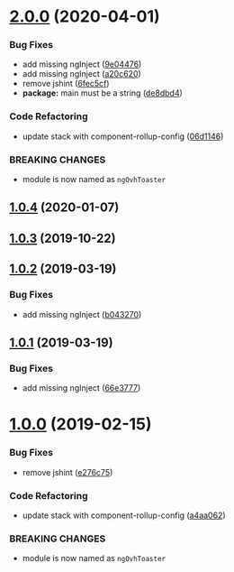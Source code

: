 # [2.0.0](https://github.com/ovh/manager/compare/@ovh-ux/ng-ovh-toaster@1.0.4...@ovh-ux/ng-ovh-toaster@2.0.0) (2020-04-01)


### Bug Fixes

* add missing ngInject ([9e04476](https://github.com/ovh/manager/commit/9e044762bb03e05f0254cd3f182cd8bc1bef153b))
* add missing ngInject ([a20c620](https://github.com/ovh/manager/commit/a20c62027104ecaba963f2606527b1ba3e9aadb3))
* remove jshint ([6fec5cf](https://github.com/ovh/manager/commit/6fec5cf0e2f582a2af11d9e4a7e0fdbbc10a5178))
* **package:** main must be a string ([de8dbd4](https://github.com/ovh/manager/commit/de8dbd4d21695fa0b6d1a977c84221f7c5db681f))


### Code Refactoring

* update stack with component-rollup-config ([06d1146](https://github.com/ovh/manager/commit/06d1146828b02fba299eb030b77466045b5fcc97))


### BREAKING CHANGES

* module is now named as `ngOvhToaster`



## [1.0.4](https://github.com/ovh-ux/ng-ovh-toaster/compare/v1.0.3...v1.0.4) (2020-01-07)



## [1.0.3](https://github.com/ovh-ux/ng-ovh-toaster/compare/v1.0.2...v1.0.3) (2019-10-22)



## [1.0.2](https://github.com/ovh-ux/ng-ovh-toaster/compare/v1.0.1...v1.0.2) (2019-03-19)


### Bug Fixes

* add missing ngInject ([b043270](https://github.com/ovh-ux/ng-ovh-toaster/commit/b043270))



## [1.0.1](https://github.com/ovh-ux/ng-ovh-toaster/compare/v1.0.0...v1.0.1) (2019-03-19)


### Bug Fixes

* add missing ngInject ([66e3777](https://github.com/ovh-ux/ng-ovh-toaster/commit/66e3777))



# [1.0.0](https://github.com/ovh-ux/ng-ovh-toaster/compare/0.8.0...1.0.0) (2019-02-15)


### Bug Fixes

* remove jshint ([e276c75](https://github.com/ovh-ux/ng-ovh-toaster/commit/e276c75))


### Code Refactoring

* update stack with component-rollup-config ([a4aa062](https://github.com/ovh-ux/ng-ovh-toaster/commit/a4aa062))


### BREAKING CHANGES

* module is now named as `ngOvhToaster`



